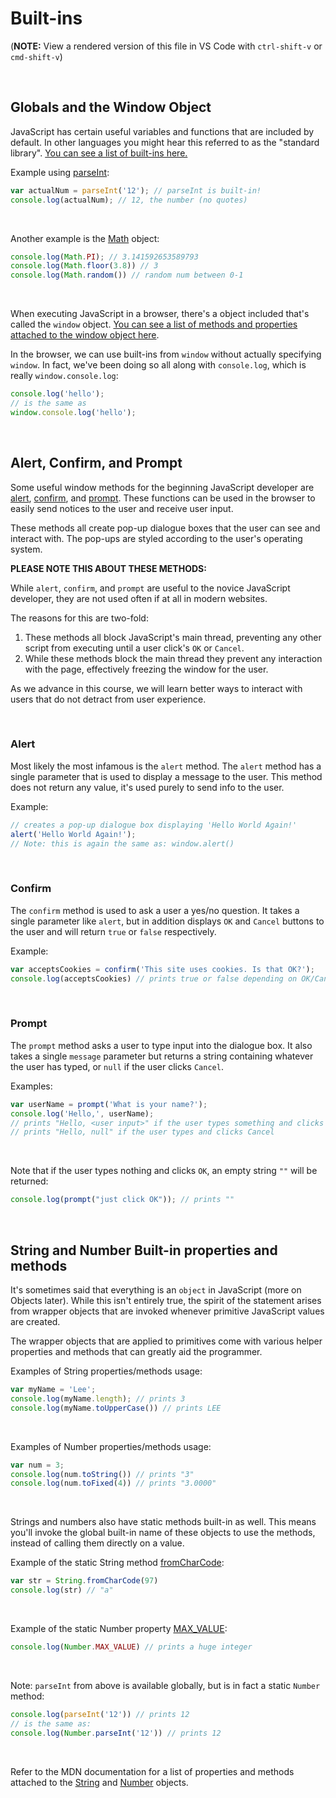 # Built-ins

(**NOTE:** View a rendered version of this file in VS Code with `ctrl-shift-v` or `cmd-shift-v`)

&nbsp;
## Globals and the Window Object

JavaScript has certain useful variables and functions that are included by default. In other languages you might hear this referred to as the "standard library". [You can see a list of built-ins here.](https://developer.mozilla.org/en-US/docs/Web/JavaScript/Reference/Global_Objects)

Example using [parseInt](https://developer.mozilla.org/en-US/docs/Web/JavaScript/Reference/Global_Objects/parseInt):

```js
var actualNum = parseInt('12'); // parseInt is built-in!
console.log(actualNum); // 12, the number (no quotes)
```
&nbsp;

Another example is the [Math](https://developer.mozilla.org/en-US/docs/Web/JavaScript/Reference/Global_Objects/Math) object:

```js
console.log(Math.PI); // 3.141592653589793
console.log(Math.floor(3.8)) // 3
console.log(Math.random()) // random num between 0-1
```
&nbsp;


When executing JavaScript in a browser, there's a object included that's called the `window` object. [You can see a list of methods and properties attached to the window object here](https://developer.mozilla.org/en-US/docs/Web/API/Window).

In the browser, we can use built-ins from `window` without actually specifying `window`. In fact, we've been doing so all along with `console.log`, which is really `window.console.log`:

```js
console.log('hello');
// is the same as
window.console.log('hello');
```

&nbsp;
## Alert, Confirm, and Prompt

Some useful window methods for the beginning JavaScript developer are [alert](https://developer.mozilla.org/en-US/docs/Web/API/Window/alert), [confirm](https://developer.mozilla.org/en-US/docs/Web/API/Window/confirm), and [prompt](https://developer.mozilla.org/en-US/docs/Web/API/Window/prompt). These functions can be used in the browser to easily send notices to the user and receive user input.

These methods all create pop-up dialogue boxes that the user can see and interact with. The pop-ups are styled according to the user's operating system.

**PLEASE NOTE THIS ABOUT THESE METHODS:**

While `alert`, `confirm`, and `prompt` are useful to the novice JavaScript developer, they are not used often if at all in modern websites.

The reasons for this are two-fold:

1. These methods all block JavaScript's main thread, preventing any other script from executing until a user click's `OK` or `Cancel`.
1. While these methods block the main thread they prevent any interaction with the page, effectively freezing the window for the user.

As we advance in this course, we will learn better ways to interact with users that do not detract from user experience.

&nbsp;
### Alert

Most likely the most infamous is the `alert` method. The `alert` method has a single parameter that is used to display a message to the user. This method does not return any value, it's used purely to send info to the user.

Example:

```js
// creates a pop-up dialogue box displaying 'Hello World Again!'
alert('Hello World Again!');
// Note: this is again the same as: window.alert()
```

&nbsp;
### Confirm

The `confirm` method is used to ask a user a yes/no question. It takes a single parameter like `alert`, but in addition displays `OK` and `Cancel` buttons to the user and will return `true` or `false` respectively.

Example:

```js
var acceptsCookies = confirm('This site uses cookies. Is that OK?');
console.log(acceptsCookies) // prints true or false depending on OK/Cancel
```

&nbsp;
### Prompt

The `prompt` method asks a user to type input into the dialogue box. It also takes a single `message` parameter but returns a string containing whatever the user has typed, or `null` if the user clicks `Cancel`.

Examples:

```js
var userName = prompt('What is your name?');
console.log('Hello,', userName);
// prints "Hello, <user input>" if the user types something and clicks OK
// prints "Hello, null" if the user types and clicks Cancel
```
&nbsp;

Note that if the user types nothing and clicks `OK`, an empty string `""` will be returned:

```js
console.log(prompt("just click OK")); // prints ""
```

&nbsp;
## String and Number Built-in properties and methods

It's sometimes said that everything is an `object` in JavaScript (more on Objects later). While this isn't entirely true, the spirit of the statement arises from wrapper objects that are invoked whenever primitive JavaScript values are created.

The wrapper objects that are applied to primitives come with various helper properties and methods that can greatly aid the programmer.

Examples of String properties/methods usage:

```js
var myName = 'Lee';
console.log(myName.length); // prints 3
console.log(myName.toUpperCase()) // prints LEE
```
&nbsp;

Examples of Number properties/methods usage:

```js
var num = 3;
console.log(num.toString()) // prints "3"
console.log(num.toFixed(4)) // prints "3.0000"
```
&nbsp;

Strings and numbers also have static methods built-in as well. This means you'll invoke the global built-in name of these objects to use the methods, instead of calling them directly on a value.

Example of the static String method [fromCharCode](https://developer.mozilla.org/en-US/docs/Web/JavaScript/Reference/Global_Objects/String/fromCharCode):

```js
var str = String.fromCharCode(97)
console.log(str) // "a"
```
&nbsp;

Example of the static Number property [MAX_VALUE](https://developer.mozilla.org/en-US/docs/Web/JavaScript/Reference/Global_Objects/Number/MAX_VALUE):

```js
console.log(Number.MAX_VALUE) // prints a huge integer
```
&nbsp;

Note: `parseInt` from above is available globally, but is in fact a static `Number` method:

```js
console.log(parseInt('12')) // prints 12
// is the same as:
console.log(Number.parseInt('12')) // prints 12
```
&nbsp;

Refer to the MDN documentation for a list of properties and methods attached to the [String](https://developer.mozilla.org/en-US/docs/Web/JavaScript/Reference/Global_Objects/String) and [Number](https://developer.mozilla.org/en-US/docs/Web/JavaScript/Reference/Global_Objects/Number) objects.
